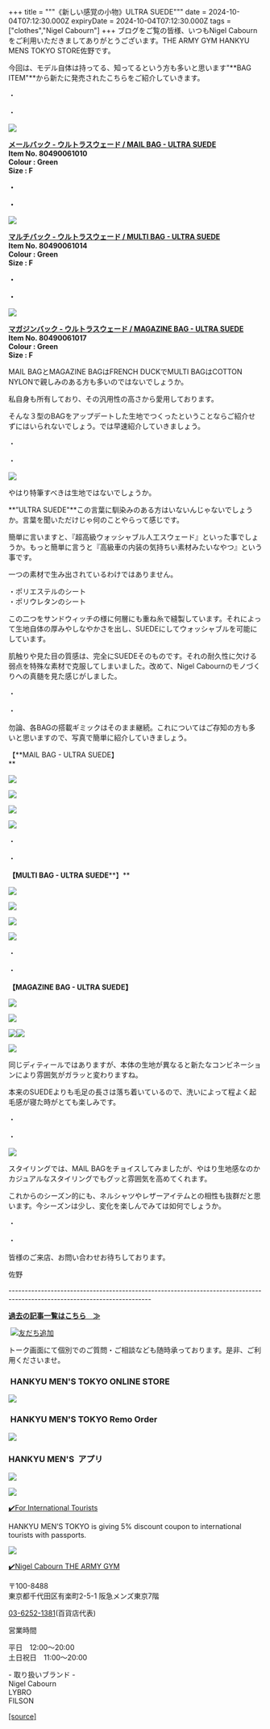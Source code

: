 +++
title = """《新しい感覚の小物》ULTRA SUEDE"""
date = 2024-10-04T07:12:30.000Z
expiryDate = 2024-10-04T07:12:30.000Z
tags = ["clothes","Nigel Cabourn"]
+++
ブログをご覧の皆様、いつもNigel Cabournをご利用いただきましてありがとうございます。THE ARMY GYM HANKYU MENS TOKYO STORE佐野です。

今回は、モデル自体は持ってる、知ってるという方も多いと思います"**BAG ITEM"**から新たに発売されたこちらをご紹介していきます。

・

・

![](https://cdn.shopify.com/s/files/1/0094/9295/5196/files/IMG_1324_58d6a35f-e978-4ba2-958e-153c6f9d7cd4_480x480.jpg?v=1727928541)

[**メールバック - ウルトラスウェード / MAIL BAG - ULTRA SUEDE**](https://web.hh-online.jp/hankyu-mens/goods/index.html?ggcd=M248Y100)  
**Item No. 80490061010**  
**Colour : Green**  
**Size : F**

**・**

**・**

![](https://cdn.shopify.com/s/files/1/0094/9295/5196/files/IMG_1323_ad51a233-6651-4bdc-b681-e9c9506b9b53_480x480.jpg?v=1727928540)

[**マルチバック - ウルトラスウェード / MULTI BAG - ULTRA SUEDE**](https://web.hh-online.jp/hankyu-mens/goods/index.html?ggcd=M248Y101)  
**Item No. 80490061014**  
**Colour : Green**  
**Size : F**

**・**

**・**

![](https://cdn.shopify.com/s/files/1/0094/9295/5196/files/IMG_1325_480x480.jpg?v=1727928540)

[**マガジンバック - ウルトラスウェード / MAGAZINE BAG - ULTRA SUEDE**](https://web.hh-online.jp/hankyu-mens/goods/index.html?ggcd=M248Y102)  
**Item No. 80490061017**  
**Colour : Green**  
**Size : F**

MAIL BAGとMAGAZINE BAGはFRENCH DUCKでMULTI BAGはCOTTON NYLONで親しみのある方も多いのではないでしょうか。

私自身も所有しており、その汎用性の高さから愛用しております。

そんな３型のBAGをアップデートした生地でつくったということならご紹介せずにはいられないでしょう。では早速紹介していきましょう。

・

・

![](https://cdn.shopify.com/s/files/1/0094/9295/5196/files/IMG_1293_411a48c6-6f76-4382-bc7d-eaf5ec0048be_480x480.jpg?v=1727927029)

やはり特筆すべきは生地ではないでしょうか。

**”ULTRA SUEDE"**この言葉に馴染みのある方はいないんじゃないでしょうか。言葉を聞いただけじゃ何のことやらって感じです。

簡単に言いますと、『超高級ウォッシャブル人工スウェード』といった事でしょうか。もっと簡単に言うと『高級車の内装の気持ちい素材みたいなやつ』という事です。

一つの素材で生み出されているわけではありません。

・ポリエステルのシート  
・ポリウレタンのシート

この二つをサンドウィッチの様に何層にも重ね糸で縫製しています。それによって生地自体の厚みやしなやかさを出し、SUEDEにしてウォッシャブルを可能にしています。

肌触りや見た目の質感は、完全にSUEDEそのものです。それの耐久性に欠ける弱点を特殊な素材で克服してしまいました。改めて、Nigel Cabournのモノづくりへの真髄を見た感じがしました。

・

・

勿論、各BAGの搭載ギミックはそのまま継続。これについてはご存知の方も多いと思いますので、写真で簡単に紹介していきましょう。

【**MAIL BAG - ULTRA SUEDE】  
**

![](https://cdn.shopify.com/s/files/1/0094/9295/5196/files/IMG_1259_90218831-b18e-4292-8e56-c049a4f467b1_480x480.jpg?v=1727927027)

![](https://cdn.shopify.com/s/files/1/0094/9295/5196/files/IMG_1254_08dd0add-7f68-4955-8af5-15464de0e591_480x480.jpg?v=1727927028)

![](https://cdn.shopify.com/s/files/1/0094/9295/5196/files/IMG_1255_801b13af-9752-43b7-91e4-ccb0c71fa1a8_480x480.jpg?v=1727927027)

![](https://cdn.shopify.com/s/files/1/0094/9295/5196/files/IMG_1256_480x480.jpg?v=1727927728)

・

・

**【MULTI BAG - ULTRA SUEDE****】**

![](https://cdn.shopify.com/s/files/1/0094/9295/5196/files/IMG_1274_480x480.jpg?v=1727927028)

![](https://cdn.shopify.com/s/files/1/0094/9295/5196/files/IMG_1277_ec00d014-7f5a-4def-a95b-01233816ee17_480x480.jpg?v=1727927028)

![](https://cdn.shopify.com/s/files/1/0094/9295/5196/files/IMG_1286_480x480.jpg?v=1727927028)

![](https://cdn.shopify.com/s/files/1/0094/9295/5196/files/IMG_1280_480x480.jpg?v=1727927028)

・

・

**【MAGAZINE BAG - ULTRA SUEDE】**

![](https://cdn.shopify.com/s/files/1/0094/9295/5196/files/IMG_1264_480x480.jpg?v=1727927027)

![](https://cdn.shopify.com/s/files/1/0094/9295/5196/files/IMG_1268_480x480.jpg?v=1727927028)

![](https://cdn.shopify.com/s/files/1/0094/9295/5196/files/IMG_1267_480x480.jpg?v=1727927028)![](https://cdn.shopify.com/s/files/1/0094/9295/5196/files/IMG_1271_480x480.jpg?v=1727927027)

![](https://cdn.shopify.com/s/files/1/0094/9295/5196/files/IMG_1269_19f4d761-0a11-4171-979c-ba28bedf999b_480x480.jpg?v=1727927027)

同じディティールではありますが、本体の生地が異なると新たなコンビネーションにより雰囲気がガラッと変わりますね。

本来のSUEDEよりも毛足の長さは落ち着いているので、洗いによって程よく起毛感が寝た時がとても楽しみです。

・

・

![](https://cdn.shopify.com/s/files/1/0094/9295/5196/files/IMG_1338_19420327-179f-415b-b5bb-b352525d5898_480x480.jpg?v=1728025392)

スタイリングでは、MAIL BAGをチョイスしてみましたが、やはり生地感なのかカジュアルなスタイリングでもグッと雰囲気を高めてくれます。

これからのシーズン的にも、ネルシャツやレザーアイテムとの相性も抜群だと思います。今シーズンは少し、変化を楽しんでみては如何でしょうか。

・

・

皆様のご来店、お問い合わせお待ちしております。

佐野

\--------------------------------------------------------------------------------------------------------------------------

[**過去の記事一覧はこちら　≫**](https://cabourn.jp/blogs/shop-info/tagged/the-army-gym-hankyu-mens-tokyo)

 [![友だち追加](https://scdn.line-apps.com/n/line_add_friends/btn/ja.png)](https://lin.ee/NdALMrk)

トーク画面にて個別でのご質問・ご相談なども随時承っております。是非、ご利用くださいませ。

###  HANKYU MEN'S TOKYO ONLINE STORE

[![](https://cdn.shopify.com/s/files/1/0094/9295/5196/files/89E08B8F-87A2-468C-B5C0-CCCEBD744C0B_240x240.jpg?v=1652323830)](https://web.hh-online.jp/hankyu-mens/goods/list.html?shoptype=1&cid=b_mgs_vtr_amg)

###  HANKYU MEN'S TOKYO Remo Order

[![](https://cdn.shopify.com/s/files/1/0094/9295/5196/files/IMG_4203_480x480.png?v=1693122470)](https://web.hh-online.jp/hankyu-mens/contents/remoorder/)

### HANKYU MEN'S  アプリ

[**![](https://cdn.shopify.com/s/files/1/0094/9295/5196/files/IMG_4236_480x480.png?v=1693821347)**](https://web.hh-online.jp/hankyu-mens/contents/app/)

![](https://cdn.shopify.com/s/files/1/0094/9295/5196/files/642F2481-827F-485B-B569-888BEA4847CE.gif?v=1599792399)

[✔️](https://www.hankyu-dept.co.jp/mens-tokyo/guestcoupon/)[For International Tourists](https://www.hankyu-dept.co.jp/mens-tokyo/guestcoupon/)

HANKYU MEN’S TOKYO is giving 5% discount coupon to international tourists with passports.

![](https://cdn.shopify.com/s/files/1/0094/9295/5196/files/111.jpg?v=1630658023)

[✔️Nigel Cabourn THE ARMY GYM](https://web.hh-online.jp/hankyu-mens/goods/list.html?shoptype=1&cid=b_mgs_vtr_amg)

〒100-8488  
東京都千代田区有楽町2-5-1 阪急メンズ東京7階

[03-6252-1381](tel:0362521381)(百貨店代表)

営業時間

平日　12:00～20:00  
土日祝日　11:00～20:00  

\- 取り扱いブランド -  
Nigel Cabourn  
LYBRO  
FILSON

[[source]](https://cabourn.jp/blogs/shop-info/hankyu20241004)
